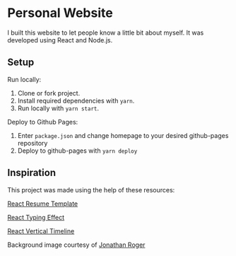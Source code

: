 # Personal Website
I built this website to let people know a little bit about myself. It was developed using React and Node.js.

## Setup
Run locally:

1. Clone or fork project.
2. Install required dependencies with `yarn`.
3. Run locally with `yarn start`.

Deploy to Github Pages:

1. Enter `package.json` and change homepage to your desired github-pages repository
2. Deploy to github-pages with `yarn deploy`

## Inspiration
This project was made using the help of these resources:

[React Resume Template](https://github.com/tbakerx/react-resume-template)

[React Typing Effect](https://github.com/lamyfarai/react-typing-effect)

[React Vertical Timeline](https://github.com/stephane-monnot/react-vertical-timeline)

Background image courtesy of [Jonathan Roger](https://unsplash.com/photos/LY1eyQMFeyo)
